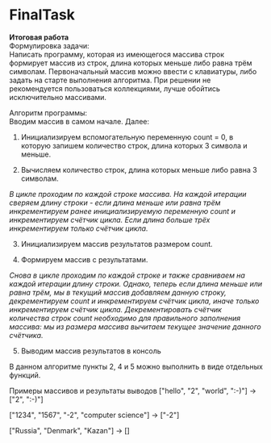 # FinalTask
**Итоговая работа**  
Формулировка задачи:  
Написать программу, которая из имеющегося массива строк формирует массив из строк, длина которых меньше либо равна трём символам. Первоначальный массив можно ввести с клавиатуры, либо задать на старте выполнения алгоритма. При решении не рекомендуется пользоваться коллекциями, лучше обойтись исключительно массивами.

Алгоритм программы:  
Вводим массив в самом начале. Далее:  
1. Инициализируем вспомогательную переменную count = 0, в которую запишем количество строк, длина которых 3 символа и меньше.

2. Вычисляем количество строк, длина которых меньше либо равна 3 символам.

*В цикле проходим по каждой строке массива. На каждой итерации сверяем длину строки - если длина меньше или равна трём инкрементируем ранее инициализируемую переменную count и инкрементируем счётчик цикла. Если длина больше трёх инкрементируем только счётчик цикла.*

3. Инициализируем массив результатов размером count.

4. Формируем массив с результатами.

*Снова в цикле проходим по каждой строке и также сравниваем на каждой итерации длину строки. Однако, теперь если длина меньше или равна трём, мы в текущий массив добавляем данную строку, декрементируем count и инкрементируем счётчик цикла, иначе только инкрементируем счётчик цикла. Декрементировать счётчик количества строк count необходимо для правильного заполнения массива: мы из размера массива вычитаем текущее значение данного счётчика.*

5. Выводим массив результатов в консоль

В данном алгоритме пункты 2, 4 и 5 можно выполнить в виде отдельных функций.

Примеры массивов и результаты выводов
["hello", "2", "world", ":-)"] -> ["2", ":-)"]

["1234", "1567", "-2", "computer science"] -> ["-2"]

["Russia", "Denmark", "Kazan"] -> []